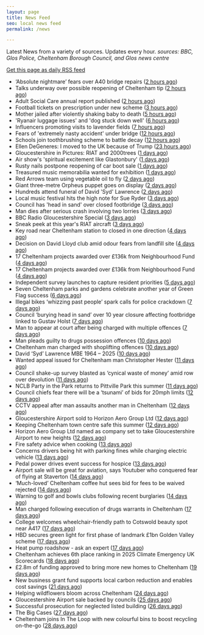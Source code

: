 ```yaml
---
layout: page
title: News Feed
seo: local news feed
permalink: /news

---
```


Latest News from a variety of sources. Updates every hour.
_sources: BBC, Glos Police, Cheltenham Borough Council, and Glos news centre_

[Get this page as daily RSS feed](/daily.rss)

<!-- news_marker starts -->
- ‘Absolute nightmare’ fears over A40 bridge repairs ([2 hours ago](https://gloucesternewscentre.co.uk/absolute-nightmare-fears-over-a40-bridge-repairs/))
- Talks underway over possible reopening of Cheltenham tip ([2 hours ago](https://gloucesternewscentre.co.uk/talks-underway-over-possible-reopening-of-cheltenham-tip/))
- Adult Social Care annual report published ([2 hours ago](https://gloucesternewscentre.co.uk/adult-social-care-annual-report-published/))
- Football tickets on prescription under new scheme ([3 hours ago](https://www.bbc.com/news/articles/cpwqgqnxw97o))
- Mother jailed after violently shaking baby to death ([5 hours ago](https://www.bbc.com/news/articles/cwyq0wjq82lo))
- 'Ryanair luggage issues' and 'dog stuck down well' ([6 hours ago](https://www.bbc.com/news/articles/c5ylnljd4lvo))
- Influencers promoting visits to lavender fields ([7 hours ago](https://www.bbc.com/news/videos/cev030yrnndo))
- Fears of 'extremely nasty accident' under bridge ([12 hours ago](https://www.bbc.com/news/articles/cwyqeg7yq9eo))
- Schools join toothbrushing scheme to battle decay ([12 hours ago](https://www.bbc.com/news/articles/cd78pln81pvo))
- Ellen DeGeneres: I moved to the UK because of Trump ([23 hours ago](https://www.bbc.com/news/articles/c8d638rrndzo))
- Gloucestershire in Pictures: RIAT and 2000trees ([1 days ago](https://www.bbc.com/news/articles/crmvp9rxg7yo))
- Air show's 'spiritual excitement like Glastonbury' ([1 days ago](https://www.bbc.com/news/articles/cjrlxvgyp57o))
- Rusty nails postpone reopening of car boot sale ([1 days ago](https://www.bbc.com/news/articles/cm207pe9xx9o))
- Treasured music memorabilia wanted for exhibition ([1 days ago](https://www.bbc.com/news/articles/ce83kdkmrymo))
- Red Arrows team using vegetable oil to fly ([2 days ago](https://www.bbc.com/news/articles/czeyzdp60zjo))
- Giant three-metre Orpheus puppet goes on display ([2 days ago](https://www.bbc.com/news/articles/c8rp232x0zvo))
- Hundreds attend funeral of David 'Syd' Lawrence ([2 days ago](https://www.bbc.com/news/articles/cy8kmg21r93o))
- Local music festival hits the high note for Sue Ryder ([3 days ago](https://gloucesternewscentre.co.uk/local-music-festival-hits-the-high-note-for-sue-ryder/))
- Council has 'head in sand' over closed footbridge ([3 days ago](https://www.bbc.com/news/articles/cy5w26yzxr1o))
- Man dies after serious crash involving two lorries ([3 days ago](https://www.bbc.com/news/articles/crk65744rm4o))
- BBC Radio Gloucestershire Special ([3 days ago](https://www.bbc.co.uk/sounds/play/p0lqz0z2))
- Sneak peek at this year's RIAT aircraft ([3 days ago](https://www.bbc.com/news/videos/c625qw1rzlyo))
- Key road near Cheltenham station to closed in one direction ([4 days ago](https://gloucesternewscentre.co.uk/key-road-near-cheltenham-station-to-closed-in-one-direction/))
- Decision on David Lloyd club amid odour fears from landfill site ([4 days ago](https://gloucesternewscentre.co.uk/decision-on-david-lloyd-club-amid-odour-fears-from-landfill-site/))
- 17 Cheltenham projects awarded over £136k from Neighbourhood Fund ([4 days ago](https://gloucesternewscentre.co.uk/17-cheltenham-projects-awarded-over-136k-from-neighbourhood-fund/))
- 17 Cheltenham projects awarded over £136k from Neighbourhood Fund ([4 days ago](https://www.cheltenham.gov.uk/news/article/3036/17_cheltenham_projects_awarded_over_136k_from_neighbourhood_fund))
- Independent survey launches to capture resident priorities ([5 days ago](https://www.cheltenham.gov.uk/news/article/3035/independent_survey_launches_to_capture_resident_priorities))
- Seven Cheltenham parks and gardens celebrate another year of Green Flag success ([6 days ago](https://www.cheltenham.gov.uk/news/article/3034/seven_cheltenham_parks_and_gardens_celebrate_another_year_of_green_flag_success))
- Illegal bikes ‘whizzing past people’ spark calls for police crackdown ([7 days ago](https://gloucesternewscentre.co.uk/illegal-bikes-whizzing-past-people-spark-calls-for-police-crackdown/))
- Council ‘burying head in sand’ over 10 year closure affecting footbridge linked to Gustav Holst ([7 days ago](https://gloucesternewscentre.co.uk/council-burying-head-in-sand-over-10-year-closure-affecting-footbridge-linked-to-gustav-holst/))
- Man to appear at court after being charged with multiple offences ([7 days ago](https://gloucesternewscentre.co.uk/man-to-appear-at-court-after-being-charged-with-multiple-offences/))
- Man pleads guilty to drugs possession offences ([10 days ago](https://gloucesternewscentre.co.uk/man-pleads-guilty-to-drugs-possession-offences/))
- Cheltenham man charged with shoplifting offences ([10 days ago](https://gloucesternewscentre.co.uk/cheltenham-man-charged-with-shoplifting-offences/))
- David ‘Syd’ Lawrence MBE 1964 – 2025 ([10 days ago](https://www.bbc.co.uk/sounds/play/p0lpkk2r))
- Wanted appeal issued for Cheltenham man Christopher Hester ([11 days ago](https://gloucesternewscentre.co.uk/wanted-appeal-issued-for-cheltenham-man-christopher-hester/))
- Council shake-up survey blasted as ‘cynical waste of money’ amid row over devolution ([11 days ago](https://gloucesternewscentre.co.uk/council-shake-up-survey-blasted-as-cynical-waste-of-money-amid-row-over-devolution/))
- NCLB Party in the Park returns to Pittville Park this summer ([11 days ago](https://www.cheltenham.gov.uk/news/article/3033/nclb_party_in_the_park_returns_to_pittville_park_this_summer))
- Council chiefs fear there will be a ‘tsunami’ of bids for 20mph limits ([12 days ago](https://gloucesternewscentre.co.uk/council-chiefs-fear-there-will-be-a-tsunami-of-bids-for-20mph-limits/))
- CCTV appeal after man assaults another man in Cheltenham ([12 days ago](https://gloucesternewscentre.co.uk/cctv-appeal-after-man-assaults-another-man-in-cheltenham/))
- Gloucestershire Airport sold to Horizon Aero Group Ltd ([12 days ago](https://gloucesternewscentre.co.uk/gloucestershire-airport-sold-to-horizon-aero-group-ltd/))
- Keeping Cheltenham town centre safe this summer ([12 days ago](https://www.cheltenham.gov.uk/news/article/3032/keeping_cheltenham_town_centre_safe_this_summer))
- Horizon Aero Group Ltd named as company set to take Gloucestershire Airport to new heights ([12 days ago](https://www.cheltenham.gov.uk/news/article/3031/horizon_aero_group_ltd_named_as_company_set_to_take_gloucestershire_airport_to_new_heights))
- Fire safety advice when cooking ([13 days ago](https://gloucesternewscentre.co.uk/fire-safety-advice-when-cooking/))
- Concerns drivers being hit with parking fines while charging electric vehicle ([13 days ago](https://gloucesternewscentre.co.uk/concerns-drivers-being-hit-with-parking-fines-while-charging-electric-vehicle/))
- Pedal power drives event success for hospice ([13 days ago](https://gloucesternewscentre.co.uk/pedal-power-drives-event-success-for-hospice/))
- Airport sale will be great for aviation, says Youtuber who conquered fear of flying at Staverton ([14 days ago](https://gloucesternewscentre.co.uk/airport-sale-will-be-great-for-aviation-says-youtuber-who-conquered-fear-of-flying-at-staverton/))
- ‘Much-loved’ Cheltenham coffee hut sees bid for fees to be waived rejected ([14 days ago](https://gloucesternewscentre.co.uk/much-loved-cheltenham-coffee-hut-sees-bid-for-fees-to-be-waived-rejected/))
- Warning to golf and bowls clubs following recent burglaries ([14 days ago](https://gloucesternewscentre.co.uk/warning-to-golf-and-bowls-clubs-following-recent-burglaries/))
- Man charged following execution of drugs warrants in Cheltenham ([17 days ago](https://gloucesternewscentre.co.uk/man-charged-following-execution-of-drugs-warrants-in-cheltenham-2/))
- College welcomes wheelchair-friendly path to Cotswold beauty spot near A417 ([17 days ago](https://gloucesternewscentre.co.uk/college-welcomes-wheelchair-friendly-path-to-cotswold-beauty-spot-near-a417/))
- HBD secures green light for first phase of landmark £1bn Golden Valley scheme ([17 days ago](https://www.cheltenham.gov.uk/news/article/3030/hbd_secures_green_light_for_first_phase_of_landmark_1bn_golden_valley_scheme))
- Heat pump roadshow - ask an expert ([17 days ago](https://www.cheltenham.gov.uk/news/article/3029/heat_pump_roadshow_-_ask_an_expert))
- Cheltenham achieves 6th place ranking in 2025 Climate Emergency UK Scorecards ([18 days ago](https://www.cheltenham.gov.uk/news/article/3028/cheltenham_achieves_6th_place_ranking_in_2025_climate_emergency_uk_scorecards))
- £2.8m of funding approved to bring more new homes to Cheltenham ([19 days ago](https://www.cheltenham.gov.uk/news/article/3027/28m_of_funding_approved_to_bring_more_new_homes_to_cheltenham))
- New business grant fund supports local carbon reduction and enables cost savings ([21 days ago](https://www.cheltenham.gov.uk/news/article/3026/new_business_grant_fund_supports_local_carbon_reduction_and_enables_cost_savings))
- Helping wildflowers bloom across Cheltenham ([24 days ago](https://www.cheltenham.gov.uk/news/article/3025/helping_wildflowers_bloom_across_cheltenham))
- Gloucestershire Airport sale backed by councils ([25 days ago](https://www.cheltenham.gov.uk/news/article/3024/gloucestershire_airport_sale_backed_by_councils))
- Successful prosecution for neglected listed building ([26 days ago](https://www.cheltenham.gov.uk/news/article/3023/successful_prosecution_for_neglected_listed_building))
- The Big Cases ([27 days ago](https://www.bbc.co.uk/iplayer/episode/m001z7w2))
- Cheltenham joins In The Loop with new colourful bins to boost recycling on-the-go ([28 days ago](https://www.cheltenham.gov.uk/news/article/3022/cheltenham_joins_in_the_loop_with_new_colourful_bins_to_boost_recycling_on-the-go))

<!-- news_marker ends -->
